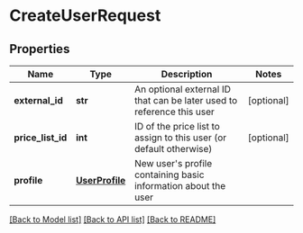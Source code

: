 # CreateUserRequest

## Properties
Name | Type | Description | Notes
------------ | ------------- | ------------- | -------------
**external_id** | **str** | An optional external ID that can be later used to reference this user | [optional] 
**price_list_id** | **int** | ID of the price list to assign to this user (or default otherwise) | [optional] 
**profile** | [**UserProfile**](UserProfile.md) | New user&#39;s profile containing basic information about the user | 

[[Back to Model list]](../README.md#documentation-for-models) [[Back to API list]](../README.md#documentation-for-api-endpoints) [[Back to README]](../README.md)


